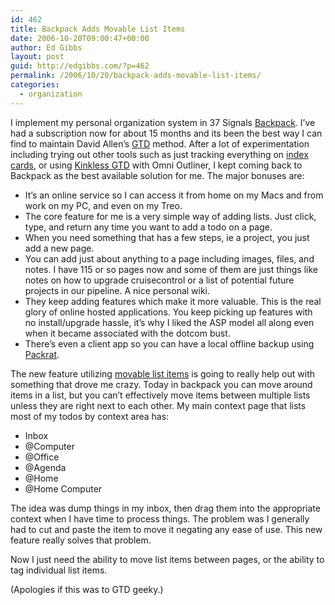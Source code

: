 ```yaml
---
id: 462
title: Backpack Adds Movable List Items
date: 2006-10-20T09:00:47+00:00
author: Ed Gibbs
layout: post
guid: http://edgibbs.com/?p=462
permalink: /2006/10/20/backpack-adds-movable-list-items/
categories:
  - organization
---
```

I implement my personal organization system in 37 Signals [Backpack](http://www.37signals.com/). I&#8217;ve had a subscription now for about 15 months and its been the best way I can find to maintain David Allen&#8217;s [GTD](http://www.davidco.com/) method. After a lot of experimentation including trying out other tools such as just tracking everything on [index cards](http://www.43folders.com/2004/09/03/introducing-the-hipster-pda/), or using [Kinkless GTD](http://kinkless.com/) with Omni Outliner, I kept coming back to Backpack as the best available solution for me. The major bonuses are:

  * It&#8217;s an online service so I can access it from home on my Macs and from work on my PC, and even on my Treo.
  * The core feature for me is a very simple way of adding lists. Just click, type, and return any time you want to add a todo on a page.
  * When you need something that has a few steps, ie a project, you just add a new page.
  * You can add just about anything to a page including images, files, and notes. I have 115 or so pages now and some of them are just things like notes on how to upgrade cruisecontrol or a list of potential future projects in our pipeline. A nice personal wiki.
  * They keep adding features which make it more valuable. This is the real glory of online hosted applications. You keep picking up features with no install/upgrade hassle, it&#8217;s why I liked the ASP model all along even when it became associated with the dotcom bust.
  * There&#8217;s even a client app so you can have a local offline backup using [Packrat](http://infinitenil.com/packrat/).

The new feature utilizing [movable list items](http://backpackit.com/forum/viewtopic.php?pid=6668) is going to really help out with something that drove me crazy. Today in backpack you can move around items in a list, but you can&#8217;t effectively move items between multiple lists unless they are right next to each other. My main context page that lists most of my todos by context area has:

  * Inbox
  * @Computer
  * @Office
  * @Agenda
  * @Home
  * @Home Computer

The idea was dump things in my inbox, then drag them into the appropriate context when I have time to process things. The problem was I generally had to cut and paste the item to move it negating any ease of use. This new feature really solves that problem.

Now I just need the ability to move list items between pages, or the ability to tag individual list items.

(Apologies if this was to GTD geeky.)